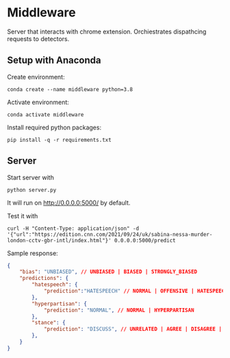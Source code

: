 # Middleware

Server that interacts with chrome extension. Orchiestrates dispathcing requests to detectors.

## Setup with Anaconda
Create environment:
```console
conda create --name middleware python=3.8
```
Activate environment:
```console
conda activate middleware
```
Install required python packages:
```console
pip install -q -r requirements.txt
```

## Server
Start server with
```console
python server.py
```
It will run on http://0.0.0.0:5000/ by default.

Test it with
```console
curl -H "Content-Type: application/json" -d '{"url":"https://edition.cnn.com/2021/09/24/uk/sabina-nessa-murder-london-cctv-gbr-intl/index.html"}' 0.0.0.0:5000/predict
```

Sample response:
```json
{
    "bias": "UNBIASED", // UNBIASED | BIASED | STRONGLY_BIASED
    "predictions": {
        "hatespeech": {
            "prediction":"HATESPEECH" // NORMAL | OFFENSIVE | HATESPEECH
        },
        "hyperpartisan": {
            "prediction": "NORMAL", // NORMAL | HYPERPARTISAN
        },
        "stance": {
            "prediction": "DISCUSS", // UNRELATED | AGREE | DISAGREE | DISCUSS
        },
    }
}